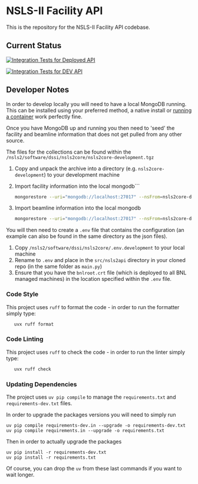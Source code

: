 # NSLS-II Facility API

This is the repository for the NSLS-II Facility API codebase.

## Current Status

[![Integration Tests for Deployed API](https://github.com/NSLS2/nsls2api/actions/workflows/test-production-deployment.yml/badge.svg)](https://github.com/NSLS2/nsls2api/actions/workflows/test-production-deployment.yml)

[![Integration Tests for DEV API](https://github.com/NSLS2/nsls2api/actions/workflows/test-dev-deployment.yml/badge.svg)](https://github.com/NSLS2/nsls2api/actions/workflows/test-dev-deployment.yml)

## Developer Notes

In order to develop locally you will need to have a local MongoDB running.  
This can be installed using your preferred method, a native install
or [running a container](https://hub.docker.com/_/mongo) work perfectly fine.

Once you have MongoDB up and running you then need to 'seed' the facility and beamline information that
does not get pulled from any other source.

The files for the collections can be found within the `/nsls2/software/dssi/nsls2core/nsls2core-development.tgz`

1. Copy and unpack the archive into a directory (e.g. `nsls2core-development`) to your development machine

2. Import facility information into the local mongodb```
   ```bash
   mongorestore --uri="mongodb://localhost:27017" --nsFrom=nsls2core-development.facilities --nsTo=nsls2core-development.facilities ./nsls2core-development/facilities.bson
   ```
3. Import beamline information into the local mongodb
   ```bash
   mongorestore --uri="mongodb://localhost:27017" --nsFrom=nsls2core-development.beamlines --nsTo=nsls2core-development.beamlines ./nsls2core-development/beamlines.bson
   ```

You will then need to create a `.env` file that contains the configuration (an example can also be found in the same
directory as the json files).

1. Copy `/nsls2/software/dssi/nsls2core/.env.development` to your local machine
2. Rename to `.env` and place in the `src/nsls2api` directory in your cloned repo (in the same folder as `main.py`)
3. Ensure that you have the `bnlroot.crt` file (which is deployed to all BNL managed machines) in the location specified
   within the `.env` file.

### Code Style

This project uses `ruff` to format the code - in order to run the formatter simply type:
```bash
   uvx ruff format
```
### Code Linting

This project uses `ruff` to check the code - in order to run the linter simply type:
```bash
   uvx ruff check
```


### Updating Dependencies

The project uses `uv pip compile` to manage the `requirements.txt` and `requirements-dev.txt` files.

In order to upgrade the packages versions you will need to simply run

```
uv pip compile requirements-dev.in --upgrade -o requirements-dev.txt
uv pip compile requirements.in --upgrade -o requirements.txt
```

Then in order to actually upgrade the packages 
```
uv pip install -r requirements-dev.txt
uv pip install -r requirements.txt
```
Of course, you can drop the `uv` from these last commands if you want to wait longer. 